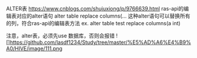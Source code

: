 ALTER表
https://www.cnblogs.com/shujuxiong/p/9766639.html
ras-api的编辑表对应的alter语句
alter table replace columns(...
这种alter语句可以替换所有的列，符合ras-api的编辑表方法
ex.
alter table test replace columns(a int)

注意，alter表，必须先use 数据库，否则会报错
![]https://github.com/lasdf1234/Study/tree/master/%E5%AD%A6%E4%B9%A0/HIVE/image/111.png
